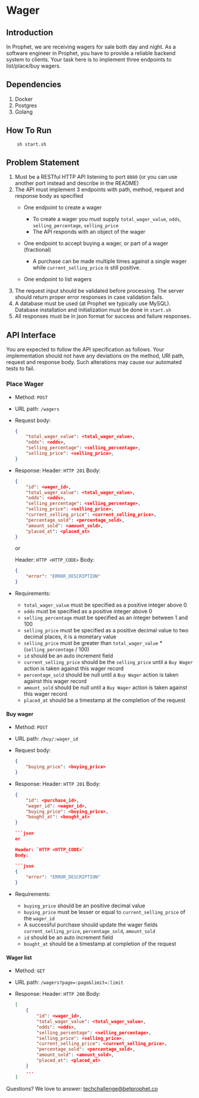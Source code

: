 # Wager

## Introduction

In Prophet, we are receiving wagers for sale both day and night. As a software engineer in Prophet, you have to provide a reliable backend system to clients. Your task here is to implement three endpoints to list/place/buy wagers.

## Dependencies

1. Docker
2. Postgres
3. Golang

## How To Run

```shell script
    sh start.sh
```

## Problem Statement

1. Must be a RESTful HTTP API listening to port `8080` (or you can use another port instead and describe in the README)
2. The API must implement 3 endpoints with path, method, request and response body as specified
    - One endpoint to create a wager
        - To create a wager you must supply `total_wager_value`, `odds`, `selling_percentage`, `selling_price`
        - The API responds with an object of the wager

    - One endpoint to accept buying a wager, or part of a wager (fractional)
        - A purchase can be made multiple times against a single wager while `current_selling_price` is still positive.

    - One endpoint to list wagers
3. The request input should be validated before processing. The server should return proper error responses in case validation fails.
4. A database must be used (at Prophet we typically use MySQL). Database installation and initialization must be done in `start.sh`
5. All responses must be in json format for success and failure responses.

## API Interface

You are expected to follow the API specification as follows. Your implementation should not have any deviations on the method, URI path, request and response body. Such alterations may cause our automated tests to fail.

### Place Wager

- Method: `POST`
- URL path: `/wagers`
- Request body:

    ```json
    {
        "total_wager_value": <total_wager_value>,
        "odds": <odds>,
        "selling_percentage": <selling_percentage>,
        "selling_price": <selling_price>,
    }
    ```

- Response:
    Header: `HTTP 201`
    Body:

    ```json
    {
        "id": <wager_id>,
        "total_wager_value": <total_wager_value>,
        "odds": <odds>,
        "selling_percentage": <selling_percentage>,
        "selling_price": <selling_price>,
        "current_selling_price": <current_selling_price>,
        "percentage_sold": <percentage_sold>,
        "amount_sold": <amount_sold>,
        "placed_at": <placed_at>
    }
    ```

    or

    Header: `HTTP <HTTP_CODE>`
    Body:

    ```json
    {
        "error": "ERROR_DESCRIPTION"
    }
    ```

- Requirements:

  - `total_wager_value` must be specified as a positive integer above 0
  - `odds` must be specified as a positive integer above 0
  - `selling_percentage` must be specified as an integer between 1 and 100
  - `selling_price` must be specified as a positive decimal value to two decimal places, it is a monetary value
  - `selling_price` must be greater than `total_wager_value` * (`selling_percentage` / 100)
  - `id` should be an auto increment field
  - `current_selling_price` should be the `selling_price` until a `Buy Wager` action is taken against this wager record
  - `percentage_sold` should be null until a `Buy Wager` action is taken against this wager record
  - `amount_sold` should be null until a `Buy Wager` action is taken against this wager record
  - `placed_at` should be a timestamp at the completion of the request


#### Buy wager

- Method: `POST`
- URL path: `/buy/:wager_id`
- Request body:

    ```json
    {
        "buying_price": <buying_price>
    }
    ```

- Response:
    Header: `HTTP 201`
    Body:

    ```json
    {
        "id": <purchase_id>,
        "wager_id": <wager_id>,
        "buying_price": <buying_price>,
        "bought_at": <bought_at>
    }

    ```json
    or

    Header: `HTTP <HTTP_CODE>`
    Body:

    ```json
    {
        "error": "ERROR_DESCRIPTION"
    }
    ```

- Requirements:
  - `buying_price` should be an positive decimal value
  - `buying_price` must be lesser or equal to `current_selling_price` of the `wager_id`
  - A successful purchase should update the wager fields `current_selling_price`, `percentage_sold`, `amount_sold`
  - `id` should be an auto increment field
  - `bought_at` should be a timestamp at completion of the request


#### Wager list

- Method: `GET`
- URL path: `/wagers?page=:page&limit=:limit`
- Response:
    Header: `HTTP 200`
    Body:

    ```json
    [
        {
            "id": <wager_id>,
            "total_wager_value": <total_wager_value>,
            "odds": <odds>,
            "selling_percentage": <selling_percentage>,
            "selling_price": <selling_price>,
            "current_selling_price": <current_selling_price>,
            "percentage_sold": <percentage_sold>,
            "amount_sold": <amount_sold>,
            "placed_at": <placed_at>
        }
        ...
    ]
    ```

Questions? We love to answer: techchallenge@betprophet.co